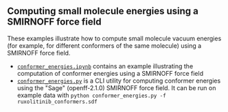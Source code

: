 ## Computing small molecule energies using a SMIRNOFF force field

These examples illustrate how to compute small molecule vacuum energies (for example, for different conformers of the same molecule) using a SMIRNOFF force field.

* [`conformer_energies.ipynb`](conformer_energies.ipynb) contains an example illustrating the computation of conformer energies using a SMIRNOFF force field
* [`conformer_energies.py`](conformer_energies.py) is a CLI utility for computing conformer energies using the "Sage" (openff-2.1.0) SMIRNOFF force field.
  It can be run on example data with `python conformer_energies.py -f ruxolitinib_conformers.sdf`
